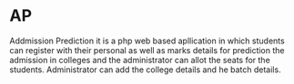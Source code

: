 # AP
Addmission Prediction
it is a php web based apllication
in which students can register with their personal as well as marks details for prediction the admission in colleges and the administrator can allot the seats for the students.
Administrator can add the college details and he batch details. 

